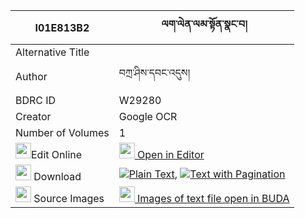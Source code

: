 |I01E813B2|ལག་ལེན་ལམ་སྟོན་སྣང་བ། 
| --- | --- 
|Alternative Title |
|Author| བཀྲ་ཤིས་དབང་འདུས།
|BDRC ID | W29280
|Creator | Google OCR
|Number of Volumes| 1
|<img width="25" src="https://img.icons8.com/color/25/000000/edit-property.png">Edit Online| [<img width="25" src="https://avatars.githubusercontent.com/u/45091458?s=200&v=4"> Open in Editor](http://editor.openpecha.org/I01E813B2)
|<img width="25" src="https://img.icons8.com/fluent/48/000000/download-2.png"/>  Download | [![](https://img.icons8.com/color/20/000000/txt.png)Plain Text](https://github.com/Openpecha/I01E813B2/releases/download/v1/laklen_lam_ton_nangwa_plain_I01E813B2.zip), [![](https://img.icons8.com/color/20/000000/txt.png)Text with Pagination](https://github.com/Openpecha/I01E813B2/releases/download/v1/laklen_lam_ton_nangwa_pages_I01E813B2.zip)
|<img width="25" src="https://img.icons8.com/plasticine/100/000000/pictures-folder.png"/>  Source Images | [<img width="25" src="https://library.bdrc.io/icons/BUDA-small.svg"> Images of text file open in BUDA](https://library.bdrc.io/show/bdr:W29280)